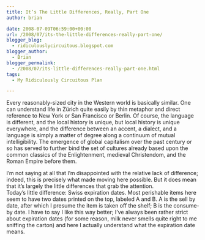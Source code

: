 ```yaml
---
title: It’s The Little Differences, Really, Part One
author: brian

date: 2008-07-09T06:59:00+00:00
url: /2008/07/its-the-little-differences-really-part-one/
blogger_blog:
  - ridiculouslycircuitous.blogspot.com
blogger_author:
  - Brian
blogger_permalink:
  - /2008/07/its-little-differences-really-part-one.html
tags:
  - My Ridiculously Circuitous Plan

---
```

Every reasonably-sized city in the Western world is basically similar. One can understand life in Zürich quite easily by thin metaphor and direct reference to New York or San Francisco or Berlin. Of course, the language is different, and the local history is unique, but local history is unique everywhere, and the difference between an accent, a dialect, and a language is simply a matter of degree along a continuum of mutual intelligibility. The emergence of global capitalism over the past century or so has served to further bind the set of cultures already based upon the common classics of the Enlightenment, medieval Christendom, and the Roman Empire before them.

<div>
</div>

<div>
  I&#8217;m not saying at all that I&#8217;m disappointed with the relative lack of difference; indeed, this is precisely what made moving here possible. But it does mean that it&#8217;s largely the <span>little</span> differences that grab the attention.
</div>

<div>
</div>

<div>
  Today&#8217;s little difference: Swiss expiration dates. Most perishable items here seem to have two dates printed on the top, labeled A and B. A is the sell by date, after which I presume the item is taken off the shelf; B is the consume-by date. I have to say I like this way better; I&#8217;ve always been rather strict about expiration dates (for some reason, milk never smells quite right to me sniffing the carton) and here I actually understand what the expiration date means.
</div>